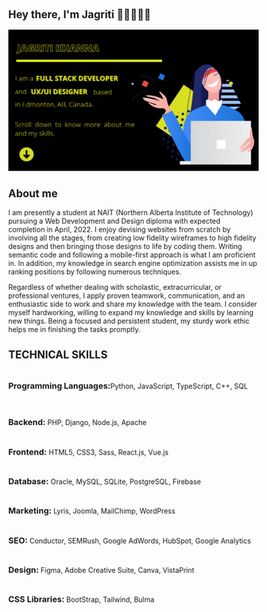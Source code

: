## Hey there, I'm Jagriti 👋🏼👩🏻‍💻 

<img src="https://github.com/Jagriti13Khanna/Jagriti13Khanna/blob/main/header-banner-v2.png" alt="Banner image telling my name and my title.">

## About me

I am presently a student at NAIT (Northern Alberta Institute of Technology) pursuing a Web Development and Design diploma with expected completion in April, 2022. I enjoy devising websites from scratch by involving all the stages, from creating low fidelity wireframes to high fidelity designs and then bringing those designs to life by coding them. Writing semantic code and following a mobile-first approach is what I am proficient in. In addition, my knowledge in search engine optimization assists me in up ranking positions by following numerous techniques.

Regardless of whether dealing with scholastic, extracurricular, or professional ventures, I apply proven teamwork, communication, and an enthusiastic side to work and share my knowledge with the team. I consider myself hardworking, willing to expand my knowledge and skills by learning new things. Being a focused and persistent student, my sturdy work ethic helps me in finishing the tasks promptly.

## TECHNICAL SKILLS
<p><h3 style="display:inline-block">Programming Languages:</h3>Python, JavaScript, TypeScript, C++, SQL</p>
<div><h3 style="display:inline-block">Backend:</h3> PHP, Django, Node.js, Apache</div>
<div><h3 style="display:inline-block">Frontend:</h3> HTML5, CSS3, Sass, React.js, Vue.js</div>
<div><h3 style="display:inline-block">Database:</h3> Oracle, MySQL, SQLite, PostgreSQL, Firebase</div>
<div><h3 style="display:inline-block">Marketing:</h3> Lyris, Joomla, MailChimp, WordPress</div>
<div><h3 style="display:inline-block">SEO:</h3> Conductor, SEMRush, Google AdWords, HubSpot, Google Analytics</div>
<div><h3 style="display:inline-block">Design:</h3> Figma, Adobe Creative Suite, Canva, VistaPrint</div>
<div><h3 style="display:inline-block">CSS Libraries:</h3> BootStrap, Tailwind, Bulma</div>